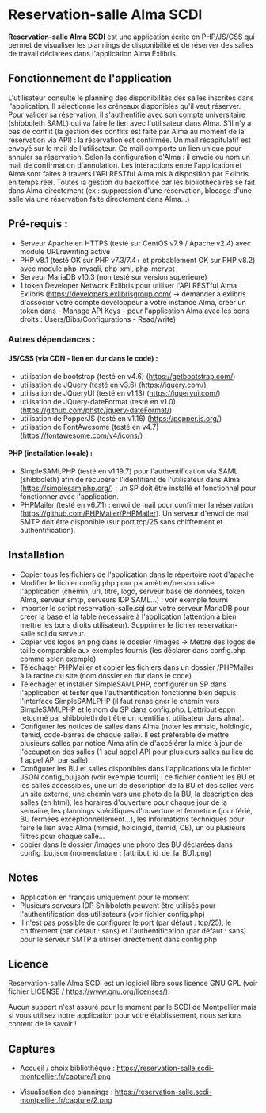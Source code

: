 # Reservation-salle Alma SCDI
**Reservation-salle Alma SCDI** est une application écrite en PHP/JS/CSS qui permet de visualiser les plannings de disponibilité et de réserver des salles de travail déclarées dans l'application Alma Exlibris.

## Fonctionnement de l'application
L'utilisateur consulte le planning des disponibilités des salles inscrites dans l'application. Il sélectionne les créneaux disponibles qu'il veut réserver.
Pour valider sa réservation, il s'authentifie avec son compte universitaire (shibboleth SAML) qui va faire le lien avec l'utilisateur dans Alma.
S'il n'y a pas de conflit (la gestion des conflits est faite par Alma au moment de la réservation via API) : la réservation est confirmée.
Un mail récapitulatif est envoyé sur le mail de l'utilisateur. Ce mail comporte un lien unique pour annuler sa réservation. Selon la configuration d'Alma : il envoie ou nom un mail de confirmation d'annulation.
Les interactions entre l'application et Alma sont faites à travers l'API RESTful Alma mis à disposition par Exlibris en temps réel. Toutes la gestion du backoffice par les bibliothécaires se fait dans Alma directement (ex : suppression d'une réservation, blocage d'une salle via une réservation faite directement dans Alma...)

## Pré-requis :
- Serveur Apache en HTTPS (testé sur CentOS v7.9 / Apache v2.4) avec module URLrewriting activé 
- PHP v8.1 (testé OK sur PHP v7.3/7.4+ et probablement OK sur PHP v8.2) avec module php-mysqli, php-xml, php-mcrypt
- Serveur MariaDB v10.3 (non testé sur version supérieure)
- 1 token Developer Network Exlibris pour utiliser l'API RESTful Alma Exlibris (https://developers.exlibrisgroup.com/ -> demander à exlibris d'associer votre compte developpeur à votre instance Alma, créer un token dans - Manage API Keys - pour l'application Alma avec les bons droits : Users/Bibs/Configurations - Read/write)

### Autres dépendances :
#### JS/CSS (via CDN - lien en dur dans le code) :
- utilisation de bootstrap (testé en v4.6) (https://getbootstrap.com/)
- utilisation de JQuery (testé en v3.6) (https://jquery.com/)
- utilisation de JQueryUI (testé en v1.13) (https://jqueryui.com/)
- utilisation de JQuery-dateFormat (testé en v1.0) (https://github.com/phstc/jquery-dateFormat/)
- utilisation de PopperJS (testé en v1.16) (https://popper.js.org/)
- utilisation de FontAwesome (testé en v4.7) (https://fontawesome.com/v4/icons/)
#### PHP (installation locale) :
- SimpleSAMLPHP (testé en v1.19.7) pour l'authentification via SAML (shibboleth) afin de récupérer l'identifiant de l'utilisateur dans Alma (https://simplesamlphp.org/) : un SP doit être installé et fonctionnel pour fonctionner avec l'application.
- PHPMailer (testé en v6.7.1) : envoi de mail pour confirmer la réservation (https://github.com/PHPMailer/PHPMailer). Un serveur d'envoi de mail SMTP doit être disponible (sur port tcp/25 sans chiffrement et authentification).

## Installation
- Copier tous les fichiers de l'application dans le répertoire root d'apache
- Modifier le fichier config.php pour paramètrer/personnaliser l'application (chemin, url, titre, logo, serveur base de données, token Alma, serveur smtp, serveurs IDP SAML...) : voir exemple fourni
- Importer le script reservation-salle.sql sur votre serveur MariaDB pour créer la base et la table nécessaire à l'application (attention à bien mettre les bons droits utilisateur). Supprimer le fichier reservation-salle.sql du serveur.
- Copier vos logos en png dans le dossier /images -> Mettre des logos de taille comparable aux exemples fournis (les déclarer dans config.php comme selon exemple)
- Téléchager PHPMailer et copier les fichiers dans un dossier /PHPMailer à la racine du site (nom dossier en dur dans le code)
- Téléchager et installer SimpleSAMLPHP, configurer un SP dans l'application et tester que l'authentification fonctionne bien depuis l'interface SimpleSAMLPHP (il faut renseigner le chemin vers SimpleSAMLPHP et le nom du SP dans config.php. L'attribut eppn retourné par shibboleth doit être un identifiant utilisateur dans alma).
- Configurer les notices de salles dans Alma (noter les mmsid, holdingid, itemid, code-barres de chaque salle). Il est préférable de mettre plusieurs salles par notice Alma afin de d'accélérer la mise à jour de l'occupation des salles (1 seul appel API pour plusieurs salles au lieu de 1 appel API par salle).
- Configurer les BU et salles disponibles dans l'applications via le fichier JSON config_bu.json (voir exemple fourni) : ce fichier contient les BU et les salles accessibles, une url de description de la BU et des salles vers un site externe, une chemin vers une photo de la BU, la description des salles (en html), les horaires d'ouverture pour chaque jour de la semaine, les plannings spécifiques d'ouverture et fermeture (jour férié, BU fermées exceptionnellement...), les informations techniques pour faire le lien avec Alma (mmsid, holdingid, itemid, CB), un ou plusieurs filtres pour chaque salle...
- copier dans le dossier /images une photo des BU déclarées dans config_bu.json (nomenclature : [attribut_id_de_la_BU].png)

## Notes
- Application en français uniquement pour le moment
- Plusieurs serveurs IDP Shibboleth peuvent être utilisés pour l'authentification des utilisateurs (voir fichier config.php)
- Il n'est pas possible de configurer le port (par défaut : tcp/25), le chiffrement (par défaut : sans) et l'authentification (par défaut : sans) pour le serveur SMTP à utiliser directement dans config.php

## Licence
Reservation-salle Alma SCDI est un logiciel libre sous licence GNU GPL (voir fichier LICENSE / https://www.gnu.org/licenses/).
  
Aucun support n'est assuré pour le moment par le SCDI de Montpellier mais si vous utilisez notre application pour votre établissement, nous serions content de le savoir !

## Captures
- Accueil / choix bibliothèque :
https://reservation-salle.scdi-montpellier.fr/capture/1.png

- Visualisation des plannings :
https://reservation-salle.scdi-montpellier.fr/capture/2.png
